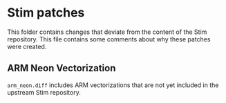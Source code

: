 # Stim patches

This folder contains changes that deviate from the content of the Stim
repository. This file contains some comments about why these patches were
created.

## ARM Neon Vectorization

`arm_neon.diff` includes ARM vectorizations that are not yet included in the
upstream Stim repository.
